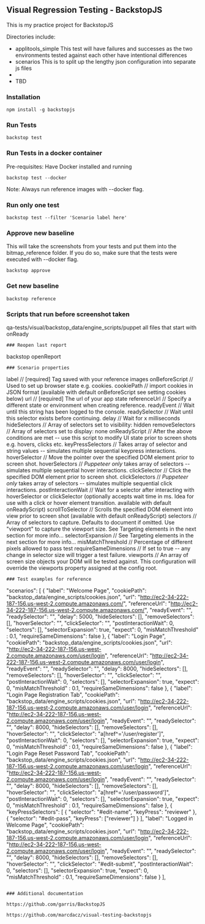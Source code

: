 ## Visual Regression Testing - BackstopJS
This is my practice project for BackstopJS

Directories include:
- applitools_simple This test will have failures and successes as the two environments tested against each other have intentional differences
- scenarios This is to split up the lengthy json configuration into separate js files
- 
- TBD

### Installation

```
npm install -g backstopjs
```

### Run Tests

```
backstop test
```

### Run Tests in a docker container
Pre-requisites:
Have Docker installed and running

```
backstop test --docker
```
Note: Always run reference images with --docker flag.

### Run only one test

```
backstop test --filter 'Scenario label here'

```

### Approve new baseline
This will take the screenshots from your tests and put them into the bitmap_reference folder. If you do so, make sure that the tests were executed with --docker flag.

```
backstop approve
```

### Get new baseline

```
backstop reference
```

### Scripts that run before screenshot taken

qa-tests/visual/backstop_data/engine_scripts/puppet
all files that start with onReady
```
### Reopen last report

```
backstop openReport
```
### Scenario properties

```
label                    // [required] Tag saved with your reference images
onBeforeScript           // Used to set up browser state e.g. cookies.
cookiePath               // import cookies in JSON format (available with default onBeforeScript see setting cookies below)
url                      // [required] The url of your app state
referenceUrl             // Specify a different state or environment when creating reference.
readyEvent               // Wait until this string has been logged to the console.
readySelector            // Wait until this selector exists before continuing.
delay                    // Wait for x milliseconds
hideSelectors            // Array of selectors set to visibility: hidden
removeSelectors          // Array of selectors set to display: none
onReadyScript            // After the above conditions are met -- use this script to modify UI state prior to screen shots e.g. hovers, clicks etc.
keyPressSelectors        // Takes array of selector and string values -- simulates multiple sequential keypress interactions.
hoverSelector            // Move the pointer over the specified DOM element prior to screen shot.
hoverSelectors           // *Puppeteer only* takes array of selectors -- simulates multiple sequential hover interactions.
clickSelector            // Click the specified DOM element prior to screen shot.
clickSelectors           // *Puppeteer only* takes array of selectors -- simulates multiple sequential click interactions.
postInteractionWait      // Wait for a selector after interacting with hoverSelector or clickSelector (optionally accepts wait time in ms. Idea for use with a click or hover element transition. available with default onReadyScript)
scrollToSelector         // Scrolls the specified DOM element into view prior to screen shot (available with default onReadyScript)
selectors                // Array of selectors to capture. Defaults to document if omitted. Use "viewport" to capture the viewport size. See Targeting elements in the next section for more info...
selectorExpansion        // See Targeting elements in the next section for more info...
misMatchThreshold        // Percentage of different pixels allowed to pass test
requireSameDimensions    // If set to true -- any change in selector size will trigger a test failure.
viewports                // An array of screen size objects your DOM will be tested against. This configuration will override the viewports property assigned at the config root.
```
### Test examples for reference

```
 "scenarios": [
    {
      "label": "Welcome Page",
      "cookiePath": "backstop_data/engine_scripts/cookies.json",
      "url": "http://ec2-34-222-187-156.us-west-2.compute.amazonaws.com/",
      "referenceUrl": "http://ec2-34-222-187-156.us-west-2.compute.amazonaws.com/",
      "readyEvent": "",
      "readySelector": "",
      "delay": 5000,
      "hideSelectors": [],
      "removeSelectors": [],
      "hoverSelector": "",
      "clickSelector": "",
      "postInteractionWait": 0,
      "selectors": [],
      "selectorExpansion": true,
      "expect": 0,
      "misMatchThreshold" : 0.1,
      "requireSameDimensions": false
    },
    {
      "label": "Login Page",
      "cookiePath": "backstop_data/engine_scripts/cookies.json",
      "url": "http://ec2-34-222-187-156.us-west-2.compute.amazonaws.com/user/login",
      "referenceUrl": "http://ec2-34-222-187-156.us-west-2.compute.amazonaws.com/user/login",
      "readyEvent": "",
      "readySelector": "",
      "delay": 8000,
      "hideSelectors": [],
      "removeSelectors": [],
      "hoverSelector": "",
      "clickSelector": "",
      "postInteractionWait": 0,
      "selectors": [],
      "selectorExpansion": true,
      "expect": 0,
      "misMatchThreshold" : 0.1,
      "requireSameDimensions": false
    },
    {
      "label": "Login Page Registration Tab",
      "cookiePath": "backstop_data/engine_scripts/cookies.json",
      "url": "http://ec2-34-222-187-156.us-west-2.compute.amazonaws.com/user/login",
      "referenceUrl": "http://ec2-34-222-187-156.us-west-2.compute.amazonaws.com/user/login",
      "readyEvent": "",
      "readySelector": "",
      "delay": 8000,
      "hideSelectors": [],
      "removeSelectors": [],
      "hoverSelector": "",
      "clickSelector": "a[href^='/user/register']",
      "postInteractionWait": 0,
      "selectors": [],
      "selectorExpansion": true,
      "expect": 0,
      "misMatchThreshold" : 0.1,
      "requireSameDimensions": false
    },
    {
      "label": "Login Page Reset Password Tab",
      "cookiePath": "backstop_data/engine_scripts/cookies.json",
      "url": "http://ec2-34-222-187-156.us-west-2.compute.amazonaws.com/user/login",
      "referenceUrl": "http://ec2-34-222-187-156.us-west-2.compute.amazonaws.com/user/login",
      "readyEvent": "",
      "readySelector": "",
      "delay": 8000,
      "hideSelectors": [],
      "removeSelectors": [],
      "hoverSelector": "",
      "clickSelector": "a[href^='/user/password']",
      "postInteractionWait": 0,
      "selectors": [],
      "selectorExpansion": true,
      "expect": 0,
      "misMatchThreshold" : 0.1,
      "requireSameDimensions": false
    },
    {
      "keyPressSelectors": [
        {
          "selector": "#edit-name",
          "keyPress": "reviewer"
        },
        {
          "selector": "#edit-pass",
          "keyPress": ["reviewer"]
        }
      ],
      "label": "Logged in Welcome Page",
      "cookiePath": "backstop_data/engine_scripts/cookies.json",
      "url": "http://ec2-34-222-187-156.us-west-2.compute.amazonaws.com/user/login",
      "referenceUrl": "http://ec2-34-222-187-156.us-west-2.compute.amazonaws.com/user/login",
      "readyEvent": "",
      "readySelector": "",
      "delay": 8000,
      "hideSelectors": [],
      "removeSelectors": [],
      "hoverSelector": "",
      "clickSelector": "#edit-submit",
      "postInteractionWait": 0,
      "selectors": [],
      "selectorExpansion": true,
      "expect": 0,
      "misMatchThreshold" : 0.1,
      "requireSameDimensions": false
    }
  ],
```

### Additional documentation

https://github.com/garris/BackstopJS

https://github.com/marcdacz/visual-testing-backstopjs

